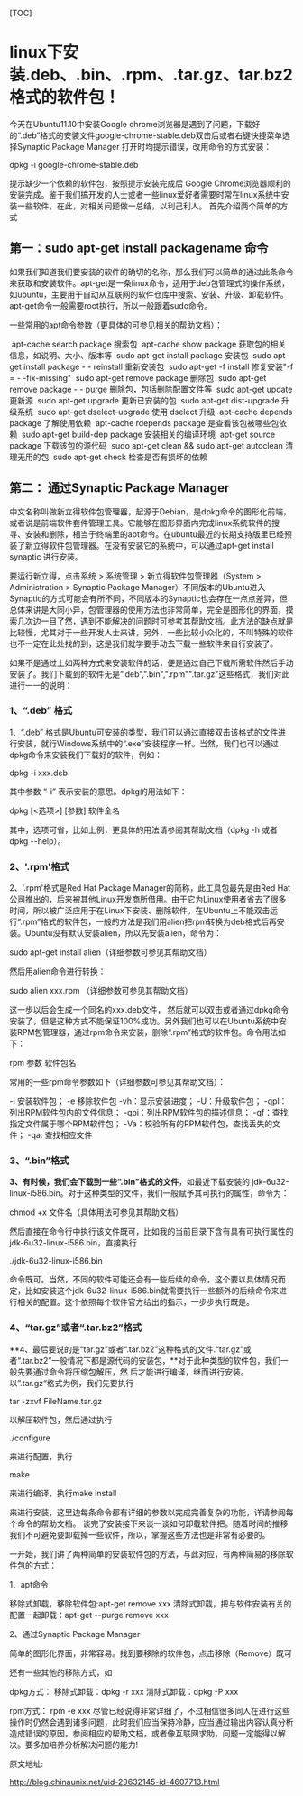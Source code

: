 [TOC]



# linux下安装.deb、.bin、.rpm、.tar.gz、tar.bz2格式的软件包！

今天在Ubuntu11.10中安装Google chrome浏览器是遇到了问题，下载好的“.deb”格式的安装文件google-chrome-stable.deb双击后或者右键快捷菜单选择Synaptic Package Manager 打开时均提示错误，改用命令的方式安装：

dpkg -i  google-chrome-stable.deb 

提示缺少一个依赖的软件包，按照提示安装完成后 Google Chrome浏览器顺利的安装完成。鉴于我们搞开发的人士或者一些linux爱好者需要时常在linux系统中安装一些软件，在此，对相关问题做一总结，以利己利人。
首先介绍两个简单的方式

## 第一：sudo apt-get install packagename 命令

如果我们知道我们要安装的软件的确切的名称，那么我们可以简单的通过此条命令来获取和安装软件。apt-get是一条linux命令，适用于deb包管理式的操作系统，如ubuntu，主要用于自动从互联网的软件仓库中搜索、安装、升级、卸载软件。apt-get命令一般需要root执行，所以一般跟着sudo命令。

一些常用的apt命令参数（更具体的可参见相关的帮助文档）：

​    apt-cache search package 搜索包
​    apt-cache show package 获取包的相关信息，如说明、大小、版本等
​    sudo apt-get install package 安装包
​    sudo apt-get install package - - reinstall 重新安装包
​    sudo apt-get -f install 修复安装"-f = - -fix-missing"
​    sudo apt-get remove package 删除包
​    sudo apt-get remove package - - purge 删除包，包括删除配置文件等
​    sudo apt-get update 更新源
​    sudo apt-get upgrade 更新已安装的包
​    sudo apt-get dist-upgrade 升级系统
​    sudo apt-get dselect-upgrade 使用 dselect 升级
​    apt-cache depends package 了解使用依赖
​    apt-cache rdepends package 是查看该包被哪些包依赖
​    sudo apt-get build-dep package 安装相关的编译环境
​    apt-get source package 下载该包的源代码
​    sudo apt-get clean && sudo apt-get autoclean 清理无用的包
​    sudo apt-get check 检查是否有损坏的依赖

## 第二： 通过Synaptic Package Manager

中文名称叫做新立得软件包管理器，起源于Debian，是dpkg命令的图形化前端，或者说是前端软件套件管理工具。它能够在图形界面内完成linux系统软件的搜寻、安装和删除，相当于终端里的apt命令。在ubuntu最近的长期支持版里已经预装了新立得软件包管理器。在没有安装它的系统中，可以通过apt-get install synaptic 进行安装。

要运行新立得，点击系统 > 系统管理 > 新立得软件包管理器（System > Administration > Synaptic Package Manager）不同版本的Ubuntu进入Synaptic的方式可能会有所不同，不同版本的Synaptic也会存在一点点差异，但总体来讲是大同小异，包管理器的使用方法也非常简单，完全是图形化的界面，摸索几次边一目了然，遇到不能解决的问题时可参考其帮助文档。此方法的缺点就是比较慢，尤其对于一些开发人士来讲，另外，一些比较小众化的，不叫特殊的软件也不一定在此处找的到，这是我们就学要手动去下载一些软件来自行安装了。

如果不是通过上如两种方式来安装软件的话，便是通过自己下载所需软件然后手动安装了。我们下载到的软件无是“.deb”,".bin",".rpm"".tar.gz"这些格式，我们对此进行一一的说明：

### 1、“.deb” 格式

1、“.deb” 格式是Ubuntu可安装的类型，我们可以通过直接双击该格式的文件进行安装，就行Windows系统中的“.exe”安装程序一样。当然，我们也可以通过dpkg命令来安装我们下载好的软件，例如：

 dpkg -i xxx.deb 

其中参数 “-i” 表示安装的意思。dpkg的用法如下：

dpkg   [<选项>]  [参数]  软件全名

其中，选项可省，比如上例，更具体的用法请参阅其帮助文档（dpkg -h 或者 dpkg --help）。

### 2、'.rpm'格式

2、'.rpm'格式是Red Hat Package Manager的简称，此工具包最先是由Red Hat公司推出的，后来被其他Linux开发商所借用。由于它为Linux使用者省去了很多时间，所以被广泛应用于在Linux下安装、删除软件。在Ubuntu上不能双击运行“.rpm”格式的软件包，一般的方法是我们用alien把rpm转换为deb格式后再安装。Ubuntu没有默认安装alien，所以先安装alien，命令为：

sudo apt-get install alien（详细参数可参见其帮助文档）

然后用alien命令进行转换：

sudo alien xxx.rpm （详细参数可参见其帮助文档）

这一步以后会生成一个同名的xxx.deb文件， 然后就可以双击或者通过dpkg命令安装了，但是这种方式不能保证100%成功。另外我们也可以在Ubuntu系统中安装RPM包管理器，通过rpm命令来安装，删除“.rpm”格式的软件包。命令用法如下：

rpm 参数 软件包名

常用的一些rpm命令参数如下（详细参数可参见其帮助文档）：

-i 安装软件包；
-e 移除软件包
 -vh：显示安装进度；
 -U：升级软件包；
 -qpl：列出RPM软件包内的文件信息；
 -qpi：列出RPM软件包的描述信息；
 -qf：查找指定文件属于哪个RPM软件包；
 -Va：校验所有的RPM软件包，查找丢失的文件；
 -qa: 查找相应文件

### 3、“.bin”格式

**3、有时候，我们会下载到一些“.bin”格式的文件**，如最近下载安装的 jdk-6u32-linux-i586.bin。对于这种类型的文件，我们一般赋予其可执行的属性，命令为：

chmod +x 文件名（具体用法可参见其帮助文档）

然后直接在命令行中执行该文件既可，比如我的当前目录下含有具有可执行属性的jdk-6u32-linux-i586.bin，直接执行

./jdk-6u32-linux-i586.bin

命令既可。当然，不同的软件可能还会有一些后续的命令，这个要以具体情况而定，比如安装这个jdk-6u32-linux-i586.bin就需要执行一些额外的后续命令来进行相关的配置。这个依照每个软件官方给出的指示，一步步执行既是。

### 4、“tar.gz”或者“.tar.bz2”格式

**4、最后要说的是“tar.gz”或者“.tar.bz2”这种格式的文件.“tar.gz”或者“.tar.bz2”一般情况下都是源代码的安装包，**对于此种类型的软件包，我们一般先要通过命令将压缩包解压，然
后才能进行编译，继而进行安装。以”.tar.gz“格式为例，我们先要执行

 tar -zxvf FileName.tar.gz

以解压软件包，然后通过执行

./configure 

来进行配置，执行

make

来进行编译，执行make install

来进行安装，这里边每条命令都有详细的参数以完成完善复杂的功能，详请参阅每个命令的帮助文档。
谈完了安装接下来谈一谈如何卸载软件把。随着时间的推移我们不可避免要卸载掉一些软件，所以，掌握这些方法也是非常有必要的。

一开始，我们讲了两种简单的安装软件包的方法，与此对应，有两种简易的移除软件包的方式：

1、apt命令

移除式卸载，移除软件包:apt-get remove xxx
清除式卸载，把与软件安装有关的配置一起卸载：apt-get --purge remove xxx

2、通过Synaptic Package Manager 

简单的图形化界面，非常容易。找到要移除的软件包，点击移除（Remove）既可

还有一些其他的移除方式，如

dpkg方式：
移除式卸载：dpkg -r xxx
清除式卸载：dpkg -P xxx

rpm方式：
rpm -e xxx
尽管已经说得非常详细了，不过相信很多同人在进行这些操作时仍然会遇到诸多问题，此时我们应当保持冷静，应当通过输出内容认真分析造成错误的原因，参阅相应的帮助文档，或者像互联网求助，问题一定能得以解决。要多加培养分析解决问题的能力!



原文地址: 

http://blog.chinaunix.net/uid-29632145-id-4607713.html